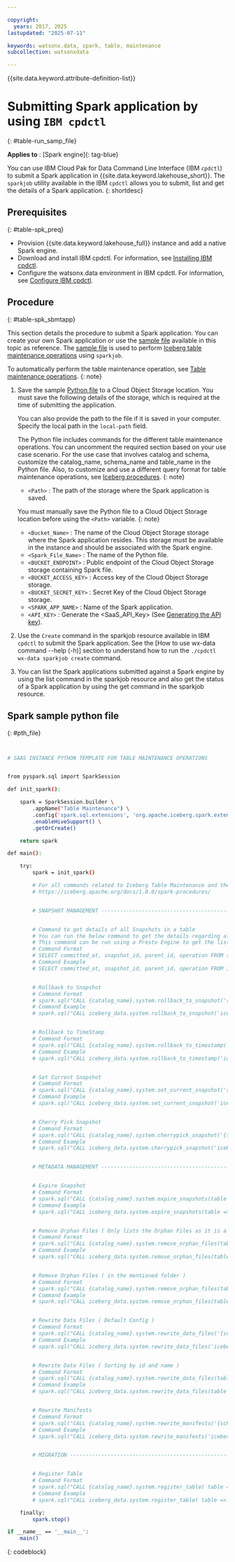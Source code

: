 ```yaml
---

copyright:
  years: 2017, 2025
lastupdated: "2025-07-11"

keywords: watsonx.data, spark, table, maintenance
subcollection: watsonxdata

---
```


{{site.data.keyword.attribute-definition-list}}

# Submitting Spark application by using `IBM cpdctl`
{: #table-run_samp_file}


**Applies to** : [Spark engine]{: tag-blue}


You can use IBM Cloud Pak for Data Command Line Interface (IBM `cpdctl`) to submit a Spark application in {{site.data.keyword.lakehouse_short}}. The `sparkjob` utility available in the IBM `cpdctl` allows you to submit, list and get the details of a Spark application.
{: shortdesc}


## Prerequisites
{: #table-spk_preq}

* Provision {{site.data.keyword.lakehouse_full}} instance and add a native Spark engine.
* Download and install IBM cpdctl. For information, see [Installing IBM cpdctl](https://www.ibm.com/docs/SSDZ38_2.1.x/wxd-client/topics/cpdctl-title.html).
* Configure the watsonx.data environment in IBM cpdctl. For information, see [Configure IBM cpdctl](https://www.ibm.com/docs/SSDZ38_2.1.x/wxd-client/topics/cpdctl-title.html).


## Procedure
{: #table-spk_sbmtapp}

This section details the procedure to submit a Spark application.
You can create your own Spark application or use the [sample file](#pth_file) available in this topic as reference. The [sample file](#pth_file) is used to perform [Iceberg table maintenance operations](https://iceberg.apache.org/docs/1.8.0/spark-procedures/) using `sparkjob`.

To automatically perform the table maintenance operation, see [Table maintenance operations](/docs/watsonxdata?topic=watsonxdata-cpdctl_commands_wxdata#cpdctl_commands_tabmaint).
{: note}




1. Save the sample [Python file](#pth_file) to a Cloud Object Storage location. You must save the following details of the storage, which is required at the time of submitting the application.

   You can also provide the path to the file if it is saved in your computer. Specify the local path in the `local-path` field.

   The Python file includes commands for the different table maintenance operations. You can uncomment the required section based on your use case scenario. For the use case that involves catalog and schema, customize the catalog_name, schema_name and table_name in the Python file. Also, to customize and use a different query format for table maintenance operations, see [Iceberg procedures](https://iceberg.apache.org/docs/1.8.0/spark-procedures/).
   {: note}


   * `<Path>` : The path of the storage where the Spark application is saved.

   You must manually save the Python file to a Cloud Object Storage location before using the `<Path>` variable.
   {: note}


   * `<Bucket_Name>` : The name of the Cloud Object Storage storage where the Spark application resides. This storage must be available in the instance and should be associated with the Spark engine.
   * `<Spark_File_Name>` : The name of the Python file.
   * `<BUCKET_ENDPOINT>` : Public endpoint of the Cloud Object Storage storage containing Spark file.
   * `<BUCKET_ACCESS_KEY>` : Access key of the Cloud Object Storage storage.
   * `<BUCKET_SECRET_KEY>` : Secret Key of the Cloud Object Storage storage.
   * `<SPARK_APP_NAME>` : Name of the Spark application.
   * `<API_KEY>` : Generate the <SaaS_API_Key> (See [Generating the API key]({{site.data.keyword.ref-con-presto-serv-link}})).

3. Use the `Create` command in the sparkjob resource available in IBM `cpdctl` to submit the Spark application. See the [How to use wx-data command --help (-h)] section to understand how to run the `./cpdctl wx-data sparkjob create` command.

4. You can list the Spark applications submitted against a Spark engine by using the list command in the sparkjob resource and also get the status of a Spark application by using the get command in the sparkjob resource.


## Spark sample python file
{: #pth_file}

```bash


# SAAS INSTANCE PYTHON TEMPLATE FOR TABLE MAINTENANCE OPERATIONS


from pyspark.sql import SparkSession

def init_spark():

    spark = SparkSession.builder \
        .appName("Table Maintenance") \
        .config('spark.sql.extensions', 'org.apache.iceberg.spark.extensions.IcebergSparkSessionExtensions') \
        .enableHiveSupport() \
        .getOrCreate()

    return spark

def main():

    try:
        spark = init_spark()

        # For all commands related to Iceberg Table Maintenance and their details, visit the link given below:
        # https://iceberg.apache.org/docs/1.8.0/spark-procedures/


        # SNAPSHOT MANAGEMENT --------------------------------------------------------------------------------------------------------------


        # Command to get details of all Snapshots in a table
        # You can run the below command to get the details regarding all the snapshots available in a selected table
        # This command can be run using a Presto Engine to get the list of Snapshots of a Table
        # Command Format
        # SELECT committed_at, snapshot_id, parent_id, operation FROM {catalog_name}.{schema_name}."{table_name}$snapshots" ORDER BY committed_at;
        # Command Example
        # SELECT committed_at, snapshot_id, parent_id, operation FROM iceberg_data.iceberg_schema."iceberg_table$snapshots" ORDER BY committed_at;


        # Rollback to Snapshot
        # Command Format
        # spark.sql("CALL {catalog_name}.system.rollback_to_snapshot('{schema_name}.{table_name}', Snapshot_ID)").show()
        # Command Example
        # spark.sql("CALL iceberg_data.system.rollback_to_snapshot('iceberg_schema.iceberg_table', 6825707396795621602)").show()


        # Rollback to TimeStamp
        # Command Format
        # spark.sql("CALL {catalog_name}.system.rollback_to_timestamp('{schema_name}.{table_name}', TIMESTAMP '{Timestamp_of_Snapshot}')").show()
        # Command Example
        # spark.sql("CALL iceberg_data.system.rollback_to_timestamp('iceberg_schema.iceberg_table', TIMESTAMP '2025-02-28T11:49:51.892Z')").show()


        # Set Current Snapshot
        # Command Format
        # spark.sql("CALL {catalog_name}.system.set_current_snapshot('{schema_name}.{table_name}', {Snapshot_ID})").show()
        # Command Example
        # spark.sql("CALL iceberg_data.system.set_current_snapshot('iceberg_schema.iceberg_table', 8505515598581933984)").show()


        # Cherry Pick Snapshot
        # Command Format
        # spark.sql("CALL {catalog_name}.system.cherrypick_snapshot('{schema_name}.{table_name}', {Snapshot_ID})").show()
        # Command Example
        # spark.sql("CALL iceberg_data.system.cherrypick_snapshot('iceberg_schema.iceberg_table', 7141967805447891098)").show()


        # METADATA MANAGEMENT --------------------------------------------------------------------------------------------------------------


        # Expire Snapshot
        # Command Format
        # spark.sql("CALL {catalog_name}.system.expire_snapshots(table => '{schema_name}.{table_name}', snapshot_ids => ARRAY( {ID1}, {ID2}, ... ))").show()
        # Command Example
        # spark.sql("CALL iceberg_data.system.expire_snapshots(table => 'iceberg_schema.iceberg_table', snapshot_ids => ARRAY(2463746222678678017))").show()


        # Remove Orphan Files ( Only lists the Orphan Files as it is a dry run )
        # Command Format
        # spark.sql("CALL {catalog_name}.system.remove_orphan_files(table => '{schema_name}.{table_name}', dry_run => true)").show()
        # Command Example
        # spark.sql("CALL iceberg_data.system.remove_orphan_files(table => 'iceberg_schema.iceberg_table', dry_run => true)").show()


        # Remove Orphan Files ( in the mentioned folder )
        # Command Format
        # spark.sql("CALL {catalog_name}.system.remove_orphan_files(table => '{schema_name}.{table_name}', location => '{tablelocation}/data')").show()
        # Command Example
        # spark.sql("CALL iceberg_data.system.remove_orphan_files(table => 'iceberg_schema.iceberg_table', location => 's3a://iceberg_bucket/iceberg_schema/iceberg_table/data')").show()


        # Rewrite Data Files ( Default Config )
        # Command Format
        # spark.sql("CALL {catalog_name}.system.rewrite_data_files('{schema_name}.{table_name}')").show()
        # Command Example
        # spark.sql("CALL iceberg_data.system.rewrite_data_files('iceberg_schema.iceberg_table')").show()


        # Rewrite Data Files ( Sorting by id and name )
        # Command Format
        # spark.sql("CALL {catalog_name}.system.rewrite_data_files(table => '{schema_name}.{table_name}', strategy => '{strategy_type}', sort_order => '{sort order for id and name}')").show()
        # Command Example
        # spark.sql("CALL iceberg_data.system.rewrite_data_files(table => 'iceberg_schema.iceberg_table', strategy => 'sort', sort_order => 'id DESC NULLS LAST,name ASC NULLS FIRST')").show()


        # Rewrite Manifests
        # Command Format
        # spark.sql("CALL {catalog_name}.system.rewrite_manifests('{schema_name}.{table_name}')").show()
        # Command Example
        # spark.sql("CALL iceberg_data.system.rewrite_manifests('iceberg_schema.iceberg_table')").show()


        # MIGRATION --------------------------------------------------------------------------------------------------------------


        # Register Table
        # Command Format
        # spark.sql("CALL {catalog_name}.system.register_table( table => '{schema_name}.{new_table_name}', metadata_file => '{path/to/metadata/file.json}')").show()
        # Command Example
        # spark.sql("CALL iceberg_data.system.register_table( table => 'iceberg_schema.iceberg_table_new', metadata_file => 's3a://iceberg_bucket/iceberg_schema/iceberg_table/metadata/00000-ebea9-bb80-4a36-497ed503.metadata.json')").show()

    finally:
        spark.stop()

if __name__ == '__main__':
    main()

```
{: codeblock}
